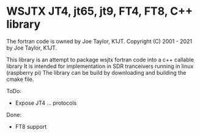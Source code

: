 # WSJTX JT4, jt65, jt9, FT4, FT8, C++ library
The fortran code is owned by Joe Taylor, K1JT.
Copyright (C) 2001 - 2021 by Joe Taylor, K1JT.

This library is an attempt to package wsjtx fortran code into a c++ callable library
It is intended for implementation in SDR tranceivers running in linux (raspberry pi)
The library can be build by downloading and building the cmake file.

ToDo:
- Expose JT4 ... protocols

Done:
- FT8 support
